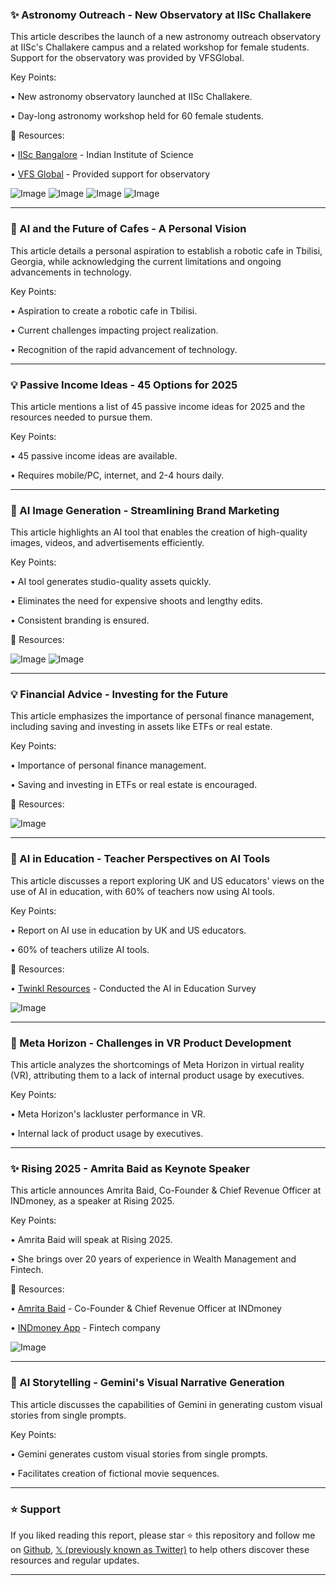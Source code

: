 ### ✨ Astronomy Outreach - New Observatory at IISc Challakere

This article describes the launch of a new astronomy outreach observatory at IISc's Challakere campus and a related workshop for female students.  Support for the observatory was provided by VFSGlobal.


Key Points:

• New astronomy observatory launched at IISc Challakere.

• Day-long astronomy workshop held for 60 female students.


🔗 Resources:

• [IISc Bangalore](https://x.com/iiscbangalore) - Indian Institute of Science

• [VFS Global](https://x.com/VFSGlobal) - Provided support for observatory

![Image](https://pbs.twimg.com/media/Gl5rZw-WYAA_qkl?format=jpg&name=360x360)
![Image](https://pbs.twimg.com/media/Gl5rZwbbwAACjGx?format=jpg&name=360x360)
![Image](https://pbs.twimg.com/media/Gl5rZwabYAA_YYe?format=jpg&name=360x360)
![Image](https://pbs.twimg.com/media/Gl5rZwcbYAA6-vi?format=jpg&name=360x360)



---

### 🤖 AI and the Future of Cafes - A Personal Vision

This article details a personal aspiration to establish a robotic cafe in Tbilisi, Georgia, while acknowledging the current limitations and ongoing advancements in technology.


Key Points:

• Aspiration to create a robotic cafe in Tbilisi.

• Current challenges impacting project realization.

• Recognition of the rapid advancement of technology.



---

### 💡 Passive Income Ideas - 45 Options for 2025

This article mentions a list of 45 passive income ideas for 2025 and the resources needed to pursue them.


Key Points:

•  45 passive income ideas are available.

• Requires mobile/PC, internet, and 2-4 hours daily.



---

### 🚀 AI Image Generation - Streamlining Brand Marketing

This article highlights an AI tool that enables the creation of high-quality images, videos, and advertisements efficiently.


Key Points:

• AI tool generates studio-quality assets quickly.

• Eliminates the need for expensive shoots and lengthy edits.

• Consistent branding is ensured.


🔗 Resources:

![Image](https://pbs.twimg.com/media/GlxlGvBb0AMgVj_?format=jpg&name=small)
![Image](https://pbs.twimg.com/media/GlxlGvCb0AAQE3d?format=jpg&name=small)


---

### 💡 Financial Advice - Investing for the Future

This article emphasizes the importance of personal finance management, including saving and investing in assets like ETFs or real estate.


Key Points:

•  Importance of personal finance management.

•  Saving and investing in ETFs or real estate is encouraged.


🔗 Resources:

![Image](https://pbs.twimg.com/amplify_video_thumb/1900085217433387008/img/7iazyzYcZGWtXCK1.jpg)


---

### 🤖 AI in Education - Teacher Perspectives on AI Tools

This article discusses a report exploring UK and US educators' views on the use of AI in education, with 60% of teachers now using AI tools.


Key Points:

• Report on AI use in education by UK and US educators.

• 60% of teachers utilize AI tools.


🔗 Resources:

• [Twinkl Resources](https://x.com/twinklresources) - Conducted the AI in Education Survey

![Image](https://pbs.twimg.com/ext_tw_video_thumb/1899829619353604096/pu/img/58UtlPom3WZxQu8T.jpg)



---

### 🤖 Meta Horizon - Challenges in VR Product Development

This article analyzes the shortcomings of Meta Horizon in virtual reality (VR), attributing them to a lack of internal product usage by executives.


Key Points:

• Meta Horizon's lackluster performance in VR.

• Internal lack of product usage by executives.


---

### ✨ Rising 2025 - Amrita Baid as Keynote Speaker

This article announces Amrita Baid, Co-Founder & Chief Revenue Officer at INDmoney, as a speaker at Rising 2025.


Key Points:

• Amrita Baid will speak at Rising 2025.

•  She brings over 20 years of experience in Wealth Management and Fintech.


🔗 Resources:

• [Amrita Baid](https://x.com/AmritaBaid) - Co-Founder & Chief Revenue Officer at INDmoney

• [INDmoney App](https://x.com/INDmoneyApp) - Fintech company

![Image](https://pbs.twimg.com/media/Gl5mR9FW0AA2f3r?format=jpg&name=small)



---

### 🤖 AI Storytelling - Gemini's Visual Narrative Generation

This article discusses the capabilities of Gemini in generating custom visual stories from single prompts.


Key Points:

• Gemini generates custom visual stories from single prompts.

•  Facilitates creation of fictional movie sequences.


---

### ⭐️ Support

If you liked reading this report, please star ⭐️ this repository and follow me on [Github](https://github.com/Drix10), [𝕏 (previously known as Twitter)](https://x.com/DRIX_10_) to help others discover these resources and regular updates.

---